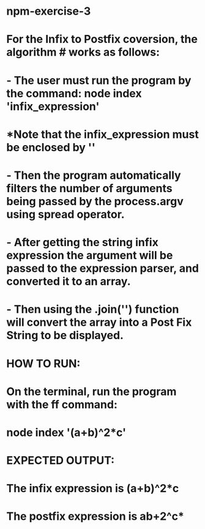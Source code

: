 # npm-exercise-3

# For the Infix to Postfix coversion, the algorithm # works as follows:
# - The user must run the program by the command: node index 'infix_expression'
# *Note that the infix_expression must be enclosed by ''
# - Then the program automatically filters the number of arguments being passed by the process.argv using spread operator.
# - After getting the string infix expression the argument will be passed to the expression parser, and converted it to an array.
# - Then using the .join('') function will convert the array into a Post Fix String to be displayed.

# HOW TO RUN:
# On the terminal, run the program with the ff command:
# node index '(a+b)^2*c'
# EXPECTED OUTPUT:
# The infix expression is (a+b)^2*c
# The postfix expression is ab+2^c*

